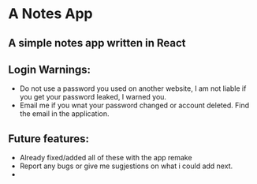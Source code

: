 # A Notes App
## A simple notes app written in React

## Login Warnings:
- Do not use a password you used on another website, I am not liable if you get your password leaked, I warned you.
- Email me if you wnat your password changed or account deleted. Find the email in the application.

## Future features:
- Already fixed/added all of these with the app remake
- Report any bugs or give me sugjestions on what i could add next.
- 
